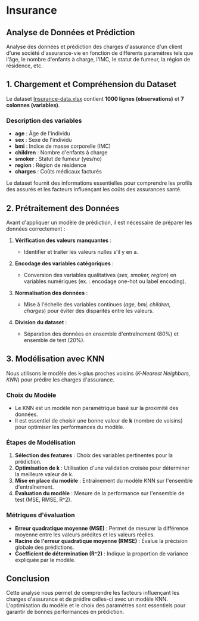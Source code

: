 # Insurance
## Analyse de Données et Prédiction

Analyse des données et prédiction des charges d'assurance d'un client d'une société d'assurance-vie en fonction de différents paramètres tels que l'âge, le nombre d'enfants à charge, l'IMC, le statut de fumeur, la région de résidence, etc.

## 1. Chargement et Compréhension du Dataset

Le dataset <a href="Data\Insurance-data.xlsx">Insurance-data.xlsx</a> contient **1000 lignes (observations)** et **7 colonnes (variables)**.

### Description des variables
- **age** : Âge de l'individu
- **sex** : Sexe de l'individu
- **bmi** : Indice de masse corporelle (IMC)
- **children** : Nombre d'enfants à charge
- **smoker** : Statut de fumeur (yes/no)
- **region** : Région de résidence
- **charges** : Coûts médicaux facturés

Le dataset fournit des informations essentielles pour comprendre les profils des assurés et les facteurs influençant les coûts des assurances santé.

## 2. Prétraitement des Données

Avant d'appliquer un modèle de prédiction, il est nécessaire de préparer les données correctement :

1. **Vérification des valeurs manquantes** :
   - Identifier et traiter les valeurs nulles s'il y en a.

2. **Encodage des variables catégoriques** :
   - Conversion des variables qualitatives (*sex, smoker, region*) en variables numériques (ex. : encodage one-hot ou label encoding).

3. **Normalisation des données** :
   - Mise à l'échelle des variables continues (*age, bmi, children, charges*) pour éviter des disparités entre les valeurs.

4. **Division du dataset** :
   - Séparation des données en ensemble d'entraînement (80%) et ensemble de test (20%).

## 3. Modélisation avec KNN

Nous utilisons le modèle des k-plus proches voisins (*K-Nearest Neighbors, KNN*) pour prédire les charges d'assurance.

### Choix du Modèle
- Le KNN est un modèle non paramétrique basé sur la proximité des données.
- Il est essentiel de choisir une bonne valeur de **k** (nombre de voisins) pour optimiser les performances du modèle.

### Étapes de Modélisation
1. **Sélection des features** : Choix des variables pertinentes pour la prédiction.
2. **Optimisation de k** : Utilisation d'une validation croisée pour déterminer la meilleure valeur de k.
3. **Mise en place du modèle** : Entraînement du modèle KNN sur l'ensemble d'entraînement.
4. **Évaluation du modèle** : Mesure de la performance sur l'ensemble de test (MSE, RMSE, R^2).

### Métriques d'évaluation
- **Erreur quadratique moyenne (MSE)** : Permet de mesurer la différence moyenne entre les valeurs prédites et les valeurs réelles.
- **Racine de l'erreur quadratique moyenne (RMSE)** : Évalue la précision globale des prédictions.
- **Coefficient de détermination (R^2)** : Indique la proportion de variance expliquée par le modèle.

## Conclusion
Cette analyse nous permet de comprendre les facteurs influençant les charges d'assurance et de prédire celles-ci avec un modèle KNN. L'optimisation du modèle et le choix des paramètres sont essentiels pour garantir de bonnes performances en prédiction.